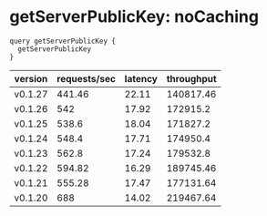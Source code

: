 # getServerPublicKey: noCaching

```gql
query getServerPublicKey {
  getServerPublicKey
}
```

| version | requests/sec | latency | throughput |
| ------- | ------------ | ------- | ---------- |
| v0.1.27 | 441.46       | 22.11   | 140817.46  |
| v0.1.26 | 542          | 17.92   | 172915.2   |
| v0.1.25 | 538.6        | 18.04   | 171827.2   |
| v0.1.24 | 548.4        | 17.71   | 174950.4   |
| v0.1.23 | 562.8        | 17.24   | 179532.8   |
| v0.1.22 | 594.82       | 16.29   | 189745.46  |
| v0.1.21 | 555.28       | 17.47   | 177131.64  |
| v0.1.20 | 688          | 14.02   | 219467.64  |